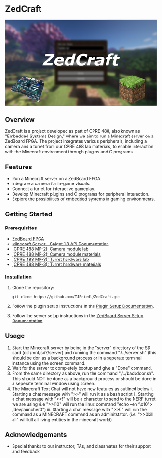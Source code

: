 # ZedCraft

![ZedCraft Logo](README/ZedCraft.PNG)

## Overview

ZedCraft is a project developed as part of CPRE 488, also known as "Embedded Systems Design," where we aim to run a Minecraft server on a ZedBoard FPGA. The project integrates various peripherals, including a camera and a turret from our CPRE 488 lab materials, to enable interaction with the Minecraft environment through plugins and C programs.

## Features

- Run a Minecraft server on a ZedBoard FPGA.
- Integrate a camera for in-game visuals.
- Connect a turret for interactive gameplay.
- Develop Minecraft plugins and C programs for peripheral interaction.
- Explore the possibilities of embedded systems in gaming environments.

## Getting Started

### Prerequisites

- [ZedBoard FPGA](https://digilent.com/shop/zedboard-zynq-7000-arm-fpga-soc-development-board/)
- [Minecraft Server - Spigot 1.8 API Documentation](https://helpch.at/docs/1.8/)
- [(CPRE 488 MP-2): Camera module lab](https://class.ece.iastate.edu/cpre488/labs/MP-2.pdf)
- [(CPRE 488 MP-2): Camera module materials](https://class.ece.iastate.edu/cpre488/labs/MP-2.zip)
- [(CPRE 488 MP-3): Turret hardware lab](https://class.ece.iastate.edu/cpre488/labs/MP-3.pdf)
- [(CPRE 488 MP-3): Turret hardware materials](https://class.ece.iastate.edu/cpre488/labs/MP-3.zip)

### Installation

1. Clone the repository:

   ```bash
   git clone https://github.com/TJFriedl/ZedCraft.git
   ```

2. Follow the plugin setup instructions in the [Plugin Setup Documentation](docs/PluginSetup.pdf).
3. Follow the server setup instructions in the [ZedBoard Server Setup Documentation](docs/ServerSetup.pdf)

## Usage

1. Start the Minecraft server by being in the "server" directory of the SD card (cd /mnt/sd?/server) and running the command "./../server.sh" (this should be don as a background process or in a seperate terminal instance using the screen command.
2. Wait for the server to completely bootup and give a "Done" command.
3. From the same directory as above, run the command "./../backdoor.sh". This should NOT be done as a background process or should be done in a seperate terminal window using screen.
4. The Minecraft Text Chat will not have new features as outlined below
   i. Starting a chat message with ">>" will run it as a bash script
   ii. Starting a chat message with ">>!" will be a character to send to the NERF turret we are using (i.e ">>!10" will run the linux command "echo –en ‘\x10’ > /dev/launcher0")
   iii. Starting a chat message with ">>0" will run the command as a MINECRAFT command as an adminitstator. (i.e. ">>0kill all" will kill all living entities in the minecraft world)

## Acknowledgements

- Special thanks to our instructor, TAs, and classmates for their support and feedback.
